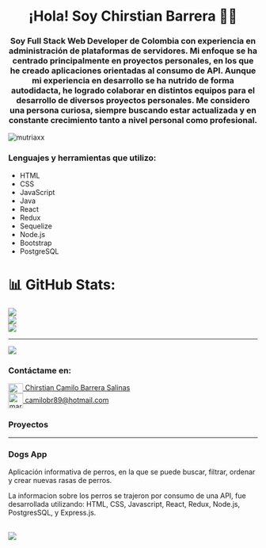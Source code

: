 
<h1 align="center">¡Hola! Soy Chirstian Barrera 👋🏼</h1>
<h3 align="center">Soy Full Stack Web Developer de Colombia con experiencia en administración de plataformas de servidores. Mi enfoque se ha centrado principalmente en proyectos personales, en los que he creado aplicaciones orientadas al consumo de API. Aunque mi experiencia en desarrollo se ha nutrido de forma autodidacta, he logrado colaborar en distintos equipos para el desarrollo de diversos proyectos personales. Me considero una persona curiosa, siempre buscando estar actualizada y en constante crecimiento tanto a nivel personal como profesional.</h3>

<p align="left"> <img src="https://komarev.com/ghpvc/?username=santtiagomc&label=Profile%20views&color=0e75b6&style=flat" alt="mutriaxx" /> </p>

<h3 align="left">Lenguajes y herramientas que utilizo:</h3>
<ul>
  <li>HTML</li>
  <li>CSS</li>
  <li>JavaScript</li>
  <li>Java</li>
  <li>React</li>
  <li>Redux</li>
  <li>Sequelize</li>
  <li>Node.js</li>
  <li>Bootstrap</li>
  <li>PostgreSQL</li>
</ul>


# 📊 GitHub Stats:
![](https://github-readme-stats.vercel.app/api?username=camilobr89&theme=dark&hide_border=true&include_all_commits=true&count_private=true)<br/>
![](https://github-readme-streak-stats.herokuapp.com/?user=camilobr89&theme=dark&hide_border=true)<br/>
![](https://github-readme-stats.vercel.app/api/top-langs/?username=camilobr89&theme=dark&hide_border=true&include_all_commits=true&count_private=true&layout=compact)

---
[![](https://visitcount.itsvg.in/api?id=camilobr89&label=Profile%20Views&color=11&pretty=false)](https://visitcount.itsvg.in)

<h3 align="left">Contáctame en:</h3>

<a href="https://www.linkedin.com/in/chirstian-barrera/" target="blank"><img align="center" src="https://raw.githubusercontent.com/rahuldkjain/github-profile-readme-generator/master/src/images/icons/Social/linked-in-alt.svg" alt="marcela-utria" height="20" width="30" /> Chirstian Camilo Barrera Salinas</a>
<br>
<a href="camilobr89@hotmail.com" target="blank"><img align="center" src="https://cdn-icons-png.flaticon.com/512/80/80599.png" alt="marce_utria" height="30" width="30" /> camilobr89@hotmail.com</a>
    </ul>




<h3 align="left">Proyectos</h3>
<hr>
<h3 align="left">Dogs App</h3>
<p>Aplicación informativa de perros, en la que se puede buscar, filtrar, ordenar y crear nuevas rasas de perros.</p>
<p>La informacion sobre los perros se trajeron por consumo de una API, fue desarrollada utilizando: HTML, CSS, Javascript, React, Redux, Node.js, PostgresSQL, y Express.js.</p>
<br>
<a href="#"><img src="https://datachange.com.co/wp-content/uploads/2023/05/dogs.png" /></a>

